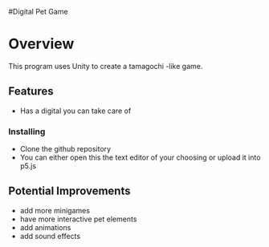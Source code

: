 #Digital Pet Game

# Overview
This program uses  Unity to create a tamagochi -like game. 

## Features
* Has a digital you can take care of

### Installing

* Clone the github repository
* You can either open this the text editor of your choosing or upload it into p5.js


## Potential Improvements

* add more minigames
* have more interactive pet elements
* add animations
* add sound effects




